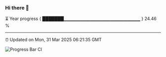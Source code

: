 ### Hi there 👋

⏳ Year progress { ███████▁▁▁▁▁▁▁▁▁▁▁▁▁▁▁▁▁▁▁▁▁▁▁ } 24.46 %

---

⏰ Updated on Mon, 31 Mar 2025 06:21:35 GMT

![Progress Bar CI](https://github.com/liununu/liununu/workflows/Progress%20Bar%20CI/badge.svg)
